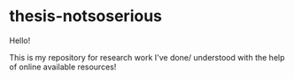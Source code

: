 # thesis-notsoserious

Hello!

This is my repository for research work I've done/ understood with the help of online available resources!

